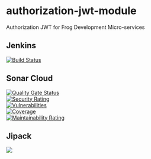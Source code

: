 # authorization-jwt-module
Authorization JWT for Frog Development Micro-services

## Jenkins  
[![Build Status](http://51.38.36.45:8080/buildStatus/icon?job=Frog+Development%2Fauthorization-jwt-module%2Fmaster)](http://51.38.36.45:8080/job/Frog%20Development/job/authorization-jwt-module/job/master/)

## Sonar Cloud  
[![Quality Gate Status](https://sonarcloud.io/api/project_badges/measure?project=FrogDevelopment_authorization-jwt-module&metric=alert_status)](https://sonarcloud.io/dashboard?id=FrogDevelopment_authorization-jwt-module)  
[![Security Rating](https://sonarcloud.io/api/project_badges/measure?project=FrogDevelopment_authorization-jwt-module&metric=security_rating)](https://sonarcloud.io/dashboard?id=FrogDevelopment_authorization-jwt-module)  
[![Vulnerabilities](https://sonarcloud.io/api/project_badges/measure?project=FrogDevelopment_authorization-jwt-module&metric=vulnerabilities)](https://sonarcloud.io/dashboard?id=FrogDevelopment_authorization-jwt-module)  
[![Coverage](https://sonarcloud.io/api/project_badges/measure?project=FrogDevelopment_authorization-jwt-module&metric=coverage)](https://sonarcloud.io/dashboard?id=FrogDevelopment_authorization-jwt-module)  
[![Maintainability Rating](https://sonarcloud.io/api/project_badges/measure?project=FrogDevelopment_authorization-jwt-module&metric=sqale_rating)](https://sonarcloud.io/dashboard?id=FrogDevelopment_authorization-jwt-module)  

## Jipack
[![](https://jitpack.io/v/FrogDevelopment/authorization-jwt-module.svg)](https://jitpack.io/#FrogDevelopment/authorization-jwt-module)  
